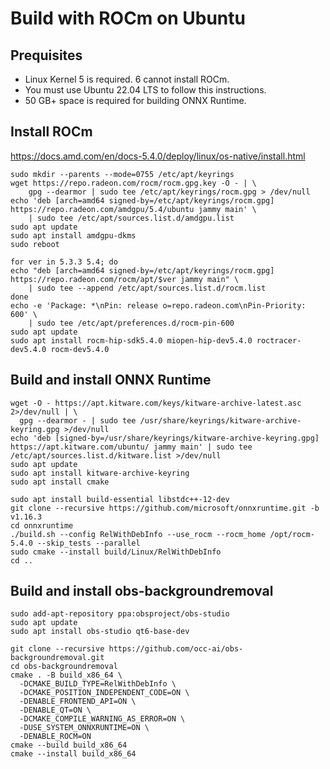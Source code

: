 # Build with ROCm on Ubuntu


## Prequisites

- Linux Kernel 5 is required. 6 cannot install ROCm.
- You must use Ubuntu 22.04 LTS to follow this instructions.
- 50 GB+ space is required for building ONNX Runtime.

## Install ROCm

https://docs.amd.com/en/docs-5.4.0/deploy/linux/os-native/install.html


```
sudo mkdir --parents --mode=0755 /etc/apt/keyrings
wget https://repo.radeon.com/rocm/rocm.gpg.key -O - | \
    gpg --dearmor | sudo tee /etc/apt/keyrings/rocm.gpg > /dev/null
echo 'deb [arch=amd64 signed-by=/etc/apt/keyrings/rocm.gpg] https://repo.radeon.com/amdgpu/5.4/ubuntu jammy main' \
    | sudo tee /etc/apt/sources.list.d/amdgpu.list
sudo apt update
sudo apt install amdgpu-dkms
sudo reboot
```

```
for ver in 5.3.3 5.4; do
echo "deb [arch=amd64 signed-by=/etc/apt/keyrings/rocm.gpg] https://repo.radeon.com/rocm/apt/$ver jammy main" \
    | sudo tee --append /etc/apt/sources.list.d/rocm.list
done
echo -e 'Package: *\nPin: release o=repo.radeon.com\nPin-Priority: 600' \
    | sudo tee /etc/apt/preferences.d/rocm-pin-600
sudo apt update
sudo apt install rocm-hip-sdk5.4.0 miopen-hip-dev5.4.0 roctracer-dev5.4.0 rocm-dev5.4.0
```

## Build and install ONNX Runtime

```
wget -O - https://apt.kitware.com/keys/kitware-archive-latest.asc 2>/dev/null | \
  gpg --dearmor - | sudo tee /usr/share/keyrings/kitware-archive-keyring.gpg >/dev/null
echo 'deb [signed-by=/usr/share/keyrings/kitware-archive-keyring.gpg] https://apt.kitware.com/ubuntu/ jammy main' | sudo tee /etc/apt/sources.list.d/kitware.list >/dev/null
sudo apt update
sudo apt install kitware-archive-keyring
sudo apt install cmake
```

```
sudo apt install build-essential libstdc++-12-dev
git clone --recursive https://github.com/microsoft/onnxruntime.git -b v1.16.3
cd onnxruntime
./build.sh --config RelWithDebInfo --use_rocm --rocm_home /opt/rocm-5.4.0 --skip_tests --parallel
sudo cmake --install build/Linux/RelWithDebInfo
cd ..
```

## Build and install obs-backgroundremoval

```
sudo add-apt-repository ppa:obsproject/obs-studio
sudo apt update
sudo apt install obs-studio qt6-base-dev
```

```
git clone --recursive https://github.com/occ-ai/obs-backgroundremoval.git
cd obs-backgroundremoval
cmake . -B build_x86_64 \
  -DCMAKE_BUILD_TYPE=RelWithDebInfo \
  -DCMAKE_POSITION_INDEPENDENT_CODE=ON \
  -DENABLE_FRONTEND_API=ON \
  -DENABLE_QT=ON \
  -DCMAKE_COMPILE_WARNING_AS_ERROR=ON \
  -DUSE_SYSTEM_ONNXRUNTIME=ON \
  -DENABLE_ROCM=ON
cmake --build build_x86_64
cmake --install build_x86_64
```